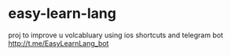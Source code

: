 # easy-learn-lang

proj to improve u volcabluary using ios shortcuts and telegram bot http://t.me/EasyLearnLang_bot
